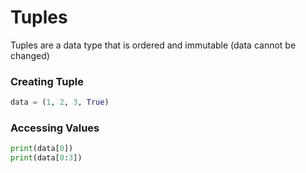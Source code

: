 # Tuples

Tuples are a data type that is ordered and immutable (data cannot be changed)

### Creating Tuple

```python
data = (1, 2, 3, True)
```

### Accessing Values

```python
print(data[0])
print(data[0:3])
```

